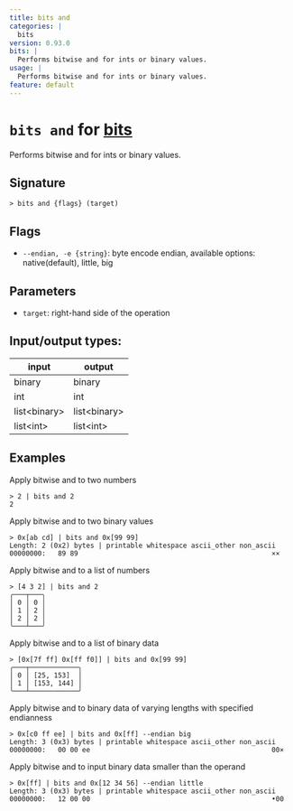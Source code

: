 ```yaml
---
title: bits and
categories: |
  bits
version: 0.93.0
bits: |
  Performs bitwise and for ints or binary values.
usage: |
  Performs bitwise and for ints or binary values.
feature: default
---
```

<!-- This file is automatically generated. Please edit the command in https://github.com/nushell/nushell instead. -->

# `bits and` for [bits](/commands/categories/bits.md)

<div class='command-title'>Performs bitwise and for ints or binary values.</div>

## Signature

```> bits and {flags} (target)```

## Flags

 -  `--endian, -e {string}`: byte encode endian, available options: native(default), little, big

## Parameters

 -  `target`: right-hand side of the operation


## Input/output types:

| input        | output       |
| ------------ | ------------ |
| binary       | binary       |
| int          | int          |
| list\<binary\> | list\<binary\> |
| list\<int\>    | list\<int\>    |
## Examples

Apply bitwise and to two numbers
```nu
> 2 | bits and 2
2
```

Apply bitwise and to two binary values
```nu
> 0x[ab cd] | bits and 0x[99 99]
Length: 2 (0x2) bytes | printable whitespace ascii_other non_ascii
00000000:   89 89                                                ××

```

Apply bitwise and to a list of numbers
```nu
> [4 3 2] | bits and 2
╭───┬───╮
│ 0 │ 0 │
│ 1 │ 2 │
│ 2 │ 2 │
╰───┴───╯

```

Apply bitwise and to a list of binary data
```nu
> [0x[7f ff] 0x[ff f0]] | bits and 0x[99 99]
╭───┬────────────╮
│ 0 │ [25, 153]  │
│ 1 │ [153, 144] │
╰───┴────────────╯

```

Apply bitwise and to binary data of varying lengths with specified endianness
```nu
> 0x[c0 ff ee] | bits and 0x[ff] --endian big
Length: 3 (0x3) bytes | printable whitespace ascii_other non_ascii
00000000:   00 00 ee                                             00×

```

Apply bitwise and to input binary data smaller than the operand
```nu
> 0x[ff] | bits and 0x[12 34 56] --endian little
Length: 3 (0x3) bytes | printable whitespace ascii_other non_ascii
00000000:   12 00 00                                             •00

```
